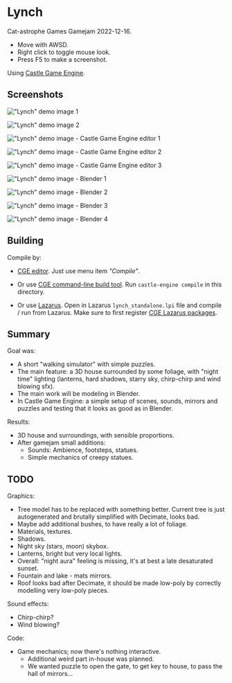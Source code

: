 # Lynch

Cat-astrophe Games Gamejam 2022-12-16.

- Move with AWSD.
- Right click to toggle mouse look.
- Press F5 to make a screenshot.

Using [Castle Game Engine](https://castle-engine.io/).

## Screenshots

!["Lynch" demo image 1](demo-images/lynch_screen_0.png)

!["Lynch" demo image 2](demo-images/lynch_screen_1.png)

!["Lynch" demo image - Castle Game Engine editor 1](demo-images/editor_1.png)

!["Lynch" demo image - Castle Game Engine editor 2](demo-images/editor_2.png)

!["Lynch" demo image - Castle Game Engine editor 3](demo-images/editor_3.png)

!["Lynch" demo image - Blender 1](demo-images/blender_1.png)

!["Lynch" demo image - Blender 2](demo-images/blender_2.png)

!["Lynch" demo image - Blender 3](demo-images/blender_3.png)

!["Lynch" demo image - Blender 4](demo-images/blender_4.png)


## Building

Compile by:

- [CGE editor](https://castle-engine.io/manual_editor.php). Just use menu item _"Compile"_.

- Or use [CGE command-line build tool](https://castle-engine.io/build_tool). Run `castle-engine compile` in this directory.

- Or use [Lazarus](https://www.lazarus-ide.org/). Open in Lazarus `lynch_standalone.lpi` file and compile / run from Lazarus. Make sure to first register [CGE Lazarus packages](https://castle-engine.io/documentation.php).

## Summary

Goal was:

- A short "walking simulator" with simple puzzles.
- The main feature: a 3D house surrounded by some foliage, with "night time" lighting (lanterns, hard shadows, starry sky, chirp-chirp and wind blowing sfx).
- The main work will be modeling in Blender.
- In Castle Game Engine: a simple setup of scenes, sounds, mirrors and puzzles and testing that it looks as good as in Blender.

Results:

- 3D house and surroundings, with sensible proportions.
- After gamejam small additions:
    - Sounds: Ambience, footsteps, statues.
    - Simple mechanics of creepy statues.

## TODO

Graphics:
- Tree model has to be replaced with something better. Current tree is just autogenerated and brutally simplified with Decimate, looks bad.
- Maybe add additional bushes, to have really a lot of foliage.
- Materials, textures.
- Shadows.
- Night sky (stars, moon) skybox.
- Lanterns, bright but very local lights.
- Overall: "night aura" feeling is missing, it's at best a late desaturated sunset.
- Fountain and lake - mats mirrors.
- Roof looks bad after Decimate, it should be made low-poly by correctly modelling very low-poly pieces.

Sound effects:
- Chirp-chirp?
- Wind blowing?

Code:
- Game mechanics; now there's nothing interactive.
    - Additional weird part in-house was planned.
    - We wanted puzzle to open the gate, to get key to house, to pass the hall of mirrors...
